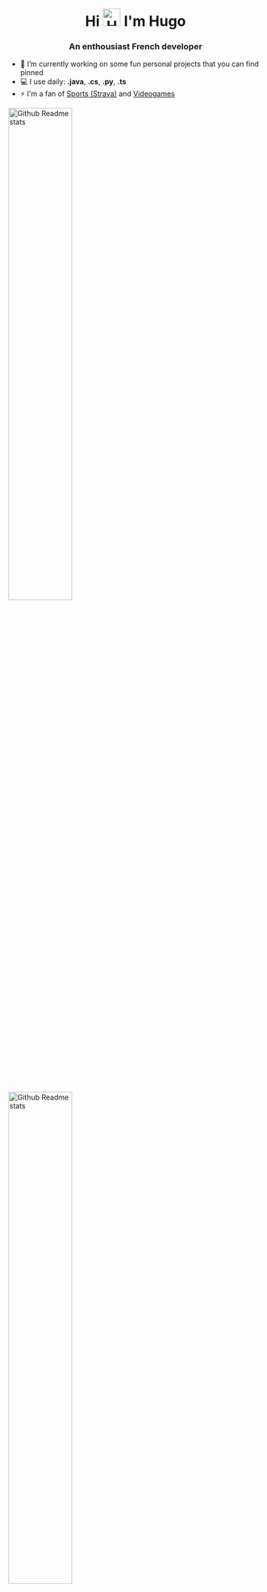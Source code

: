 <h1 align="center">Hi <img src="https://github.com/Hugo-CASTELL/Hugo-CASTELL/assets/100218176/a4f9fcef-bee4-4acb-8103-d146da8b3835" width="35px" alt="Hand waving"> I'm Hugo</h1>

<h3 align="center">An enthousiast French developer</h3>

- 🔭 I’m currently working on some fun personal projects that you can find pinned
- 💻 I use daily: **.java**, **.cs**, **.py**, **.ts**
- ⚡ I'm a fan of [Sports (Strava)](https://strava.app.link/ekLAiXo53Nb) and [Videogames](https://steamcommunity.com/id/nuanz/)

<div>
  <img width="50%" alt="Github Readme stats" src="https://github-readme-stats.vercel.app/api?username=Hugo-CASTELL&theme=default&hide_border=true&include_all_commits=true&count_private=true" />
  <img width="50%" alt="Github Readme stats" src="https://github-readme-stats.vercel.app/api/top-langs/?username=Hugo-CASTELL&theme=default&hide_border=true&include_all_commits=true&count_private=true&layout=compact" />
</div>

#### 🏆 GitHub Trophies (because they seem cool)
![](https://github-profile-trophy.vercel.app/?username=Hugo-CASTELL&theme=default&no-frame=false&no-bg=true&margin-w=4)

#### 📫 How to reach me

[<img src="https://img.icons8.com/?size=256&id=ClbD5JTFM7FA&format=png" width="3.5%"/>](https://twitter.com/4_dashes)  &nbsp; [<img src="https://img.icons8.com/color/48/000000/linkedin.png" width="3.5%"/>](https://www.linkedin.com/in/hugo-castell/)  &nbsp; <a href="mailto:hugo.castell@outlook.fr"> <img src="https://img.icons8.com/fluent/48/000000/gmail.png" width="3.5%"/>

![](https://komarev.com/ghpvc/?username=Hugo-CASTELL&label=Visits&style=for-the-badge) ![](https://img.shields.io/badge/%20NeoVim%20Typer%20-%2357A143.svg?&style=for-the-badge&logo=neovim&logoColor=white&color=blue)
